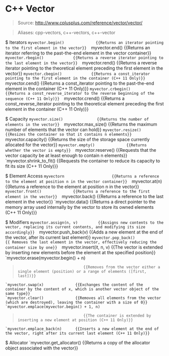 # C++ Vector

> Source: http://www.cplusplus.com/reference/vector/vector/

> Aliases: cpp-vectors, c++-vectors, c++-vector

$ Iterators
    `myvector.begin()              {{Returns an iterator pointing to the first element in the vector}} 
    `myvector.end()                {{Returns an iterator referring to the past-the-end element in the vector container}} 
    `myvector.rbegin()             {{Returns a reverse iterator pointing to the last element in the vector}} 
    `myvector.rend()               {{Returns a reverse iterator pointing to the theoretical element preceding the first element in the vector}} 
    `myvector.cbegin()             {{Returns a const_iterator pointing to the first element in the container (C++ 11 Only)}} 
    `myvector.cend()               {{Returns a const_iterator pointing to the past-the-end element in the container (C++ 11 Only)}} 
    `myvector.crbegin()            {{Returns a const_reverse_iterator to the reverse beginning of the sequence (C++ 11 Only)}} 
    `myvector.crend()              {{Returns a const_reverse_iterator pointing to the theoretical element preceding the first element in the container (C++ 11 Only)}} 

$ Capacity
    `myvector.size()               {{Returns the number of elements in the vector}} 
    `myvector.max_size()           {{Returns the maximum number of elements that the vector can hold}} 
    `myvector.resize()             {{Resizes the container so that it contains n elements}} 
    `myvector.capacity()           {{Returns the size of the storage space currently allocated for the vector}} 
    `myvector.empty()              {{Returns whether the vector is empty}} 
    `myvector.reserve()            {{Requests that the vector capacity be at least enough to contain n elements}} 
    `myvector.shrink_to_fit()      {{Requests the container to reduce its capacity to fit its size (C++ 11 Only)}} 

$ Element Access
    `myvectorn                     {{Returns a reference to the element at position n in the vector container}} 
    `myvector.at(n)                {{Returns a reference to the element at position n in the vector}} 
    `myvector.front()              {{Returns a reference to the first element in the vector}} 
    `myvector.back()               {{Returns a reference to the last element in the vector}} 
    `myvector.data()               {{Returns a direct pointer to the memory array used internally by the vector to store its owned elements (C++ 11 Only)}} 

$ Modifiers
    `myvector.assign(n, v)         {{Assigns new contents to the vector, replacing its current contents, and modifying its size accordingly}} 
    `myvector.push_back(v)         {{Adds a new element at the end of the vector, after its current last element}} 
    `myvector.pop_back()           {{ Removes the last element in the vector, effectively reducing the container size by one}} 
    `myvector.insert(it, n, v)     {{The vector is extended by inserting new elements before the element at the specified position}} 
    `myvector.erase(myvector.begin() + n)
>                                  {{Removes from the vector either a single element (position) or a range of elements ([first, last])}} 
    `myvector.swap(x)              {{Exchanges the content of the container by the content of x, which is another vector object of the same type}} 
    `myvector.clear()              {{Removes all elements from the vector (which are destroyed), leaving the container with a size of 0}} 
    `myvector.emplace(myvector.begin() + 1, n)
>                                  {{The container is extended by inserting a new element at position (C++ 11 Only)}} 
    `myvector.emplace_back(n)      {{Inserts a new element at the end of the vector, right after its current last element (C++ 11 Only)}} 

$ Allocator
    `myvector.get_allocator()      {{Returns a copy of the allocator object associated with the vector}} 

